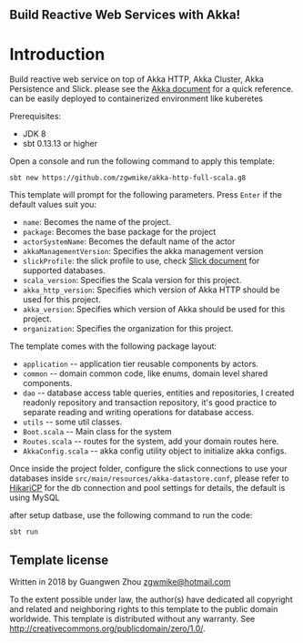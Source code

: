 ## Build Reactive Web Services with Akka!

# Introduction

Build reactive web service on top of Akka HTTP, Akka Cluster, Akka Persistence and Slick.
please see the [Akka document](https://akka.io/docs/) for a quick reference.
can be easily deployed to containerized environment like kuberetes

Prerequisites:
- JDK 8
- sbt 0.13.13 or higher

Open a console and run the following command to apply this template:
```
sbt new https://github.com/zgwmike/akka-http-full-scala.g8
```

This template will prompt for the following parameters. Press `Enter` if the default values suit you:
- `name`: Becomes the name of the project.
- `package`: Becomes the base package for the project
- `actorSystemName`: Becomes the default name of the actor
- `akkaManagementVersion`: Specifies the akka management version
- `slickProfile`: the slick profile to use, check [Slick document](http://slick.lightbend.com/doc/3.2.1/supported-databases.html) for supported databases.
- `scala_version`: Specifies the Scala version for this project.
- `akka_http_version`: Specifies which version of Akka HTTP should be used for this project.
- `akka_version`: Specifies which version of Akka should be used for this project.
- `organization`: Specifies the organization for this project.

The template comes with the following package layout:
* `application` -- application tier reusable components by actors.
* `common` -- domain common code, like enums, domain level shared components.
* `dao` -- database access table queries, entities and repositories, I created readonly repository and transaction repository, it's good practice to separate reading and writing operations for database access.
* `utils` -- some util classes.
* `Boot.scala` -- Main class for the system
* `Routes.scala` -- routes for the system, add your domain routes here.
* `AkkaConfig.scala` -- akka config utility object to initialize akka configs.

Once inside the project folder, configure the slick connections to use your databases inside `src/main/resources/akka-datastore.conf`, please refer to [HikariCP](http://brettwooldridge.github.io/HikariCP/) for the db connection and pool settings for details, the default is using MySQL

after setup datbase, use the following command to run the code:
```
sbt run
```

Template license
----------------
Written in 2018 by Guangwen Zhou <zgwmike@hotmail.com>

To the extent possible under law, the author(s) have dedicated all copyright and related
and neighboring rights to this template to the public domain worldwide.
This template is distributed without any warranty. See <http://creativecommons.org/publicdomain/zero/1.0/>.

[g8]: http://www.foundweekends.org/giter8/
